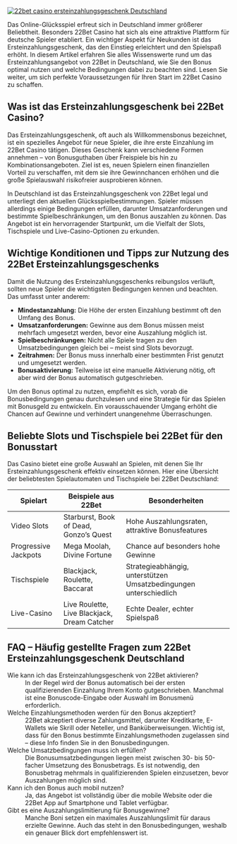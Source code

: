 [![22bet casino ersteinzahlungsgeschenk Deutschland](https://123-caf.pages.dev/gitsignup.png)](https://vrmoo.ru/Bt82HjjY)

<div> <p>Das Online-Glücksspiel erfreut sich in Deutschland immer größerer Beliebtheit. Besonders 22Bet Casino hat sich als eine attraktive Plattform für deutsche Spieler etabliert. Ein wichtiger Aspekt für Neukunden ist das Ersteinzahlungsgeschenk, das den Einstieg erleichtert und den Spielspaß erhöht. In diesem Artikel erfahren Sie alles Wissenswerte rund um das Ersteinzahlungsangebot von 22Bet in Deutschland, wie Sie den Bonus optimal nutzen und welche Bedingungen dabei zu beachten sind. Lesen Sie weiter, um sich perfekte Voraussetzungen für Ihren Start im 22Bet Casino zu schaffen.</p>  <h2>Was ist das Ersteinzahlungsgeschenk bei 22Bet Casino?</h2> <p>Das Ersteinzahlungsgeschenk, oft auch als Willkommensbonus bezeichnet, ist ein spezielles Angebot für neue Spieler, die ihre erste Einzahlung im 22Bet Casino tätigen. Dieses Geschenk kann verschiedene Formen annehmen – von Bonusguthaben über Freispiele bis hin zu Kombinationsangeboten. Ziel ist es, neuen Spielern einen finanziellen Vorteil zu verschaffen, mit dem sie ihre Gewinnchancen erhöhen und die große Spielauswahl risikofreier ausprobieren können.</p> <p>In Deutschland ist das Ersteinzahlungsgeschenk von 22Bet legal und unterliegt den aktuellen Glücksspielbestimmungen. Spieler müssen allerdings einige Bedingungen erfüllen, darunter Umsatzanforderungen und bestimmte Spielbeschränkungen, um den Bonus auszahlen zu können. Das Angebot ist ein hervorragender Startpunkt, um die Vielfalt der Slots, Tischspiele und Live-Casino-Optionen zu erkunden.</p>  <h2>Wichtige Konditionen und Tipps zur Nutzung des 22Bet Ersteinzahlungsgeschenks</h2> <p>Damit die Nutzung des Ersteinzahlungsgeschenks reibungslos verläuft, sollten neue Spieler die wichtigsten Bedingungen kennen und beachten. Das umfasst unter anderem:</p> <ul> <li><strong>Mindestanzahlung:</strong> Die Höhe der ersten Einzahlung bestimmt oft den Umfang des Bonus.</li> <li><strong>Umsatzanforderungen:</strong> Gewinne aus dem Bonus müssen meist mehrfach umgesetzt werden, bevor eine Auszahlung möglich ist.</li> <li><strong>Spielbeschränkungen:</strong> Nicht alle Spiele tragen zu den Umsatzbedingungen gleich bei – meist sind Slots bevorzugt.</li> <li><strong>Zeitrahmen:</strong> Der Bonus muss innerhalb einer bestimmten Frist genutzt und umgesetzt werden.</li> <li><strong>Bonusaktivierung:</strong> Teilweise ist eine manuelle Aktivierung nötig, oft aber wird der Bonus automatisch gutgeschrieben.</li> </ul> <p>Um den Bonus optimal zu nutzen, empfiehlt es sich, vorab die Bonusbedingungen genau durchzulesen und eine Strategie für das Spielen mit Bonusgeld zu entwickeln. Ein vorausschauender Umgang erhöht die Chancen auf Gewinne und verhindert unangenehme Überraschungen.</p>  <h2>Beliebte Slots und Tischspiele bei 22Bet für den Bonusstart</h2> <p>Das Casino bietet eine große Auswahl an Spielen, mit denen Sie Ihr Ersteinzahlungsgeschenk effektiv einsetzen können. Hier eine Übersicht der beliebtesten Spielautomaten und Tischspiele bei 22Bet Deutschland:</p> <table> <thead> <tr> <th>Spielart</th> <th>Beispiele aus 22Bet</th> <th>Besonderheiten</th> </tr> </thead> <tbody> <tr> <td>Video Slots</td> <td>Starburst, Book of Dead, Gonzo’s Quest</td> <td>Hohe Auszahlungsraten, attraktive Bonusfeatures</td> </tr> <tr> <td>Progressive Jackpots</td> <td>Mega Moolah, Divine Fortune</td> <td>Chance auf besonders hohe Gewinne</td> </tr> <tr> <td>Tischspiele</td> <td>Blackjack, Roulette, Baccarat</td> <td>Strategieabhängig, unterstützen Umsatzbedingungen unterschiedlich</td> </tr> <tr> <td>Live-Casino</td> <td>Live Roulette, Live Blackjack, Dream Catcher</td> <td>Echte Dealer, echter Spielspaß</td> </tr> </tbody> </table>  <h2>FAQ – Häufig gestellte Fragen zum 22Bet Ersteinzahlungsgeschenk Deutschland</h2> <dl> <dt>Wie kann ich das Ersteinzahlungsgeschenk von 22Bet aktivieren?</dt> <dd>In der Regel wird der Bonus automatisch bei der ersten qualifizierenden Einzahlung Ihrem Konto gutgeschrieben. Manchmal ist eine Bonuscode-Eingabe oder Auswahl im Bonusmenü erforderlich.</dd>  <dt>Welche Einzahlungsmethoden werden für den Bonus akzeptiert?</dt> <dd>22Bet akzeptiert diverse Zahlungsmittel, darunter Kreditkarte, E-Wallets wie Skrill oder Neteller, und Banküberweisungen. Wichtig ist, dass für den Bonus bestimmte Einzahlungsmethoden zugelassen sind – diese Info finden Sie in den Bonusbedingungen.</dd>  <dt>Welche Umsatzbedingungen muss ich erfüllen?</dt> <dd>Die Bonusumsatzbedingungen liegen meist zwischen 30- bis 50-facher Umsetzung des Bonusbetrags. Es ist notwendig, den Bonusbetrag mehrmals in qualifizierenden Spielen einzusetzen, bevor Auszahlungen möglich sind.</dd>  <dt>Kann ich den Bonus auch mobil nutzen?</dt> <dd>Ja, das Angebot ist vollständig über die mobile Website oder die 22Bet App auf Smartphone und Tablet verfügbar.</dd>  <dt>Gibt es eine Auszahlungslimitierung für Bonusgewinne?</dt> <dd>Manche Boni setzen ein maximales Auszahlungslimit für daraus erzielte Gewinne. Auch das steht in den Bonusbedingungen, weshalb ein genauer Blick dort empfehlenswert ist.</dd> </dl> </div>